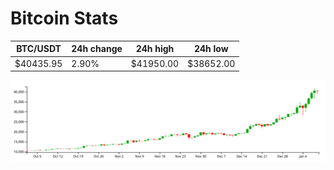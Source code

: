 # Bitcoin Stats

BTC/USDT|24h change|24h high|24h low|
|---|---|---|---|
|$40435.95|2.90%|$41950.00|$38652.00|

<img src="./chart.svg">
